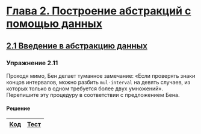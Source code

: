 # [Глава 2. Построение абстракций с помощью данных](index.md#Глава-2-Построение-абстракций-с-помощью-данных)
## [2.1 Введение в абстракцию данных](index.md#21-Введение-в-абстракцию-данных)

### Упражнение 2.11
Проходя мимо, Бен делает туманное замечание: «Если проверять знаки концов интервалов,
можно разбить `mul-interval` на девять случаев, из которых только в одном требуется
более двух умножений». Перепишите эту процедуру в соответствии с предложением Бена.

#### Решение
[Код](../../src/chapter02/exercise_2_11.rkt) | [Тест](../../test/chapter02/test_exercise_2_11.rkt)
--- | ---

